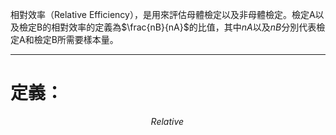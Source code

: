 相對效率（Relative Efficiency），是用來評估母體檢定以及非母體檢定。檢定A以及檢定B的相對效率的定義為$\frac{nB}{nA}$的比值，其中$nA$以及$nB$分別代表檢定A和檢定B所需要樣本量。
- - -
# 定義：
$$
Relative\,
$$
